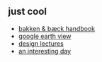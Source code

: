 ## just cool
- [bakken & bæck handbook](https://handbook.bakkenbaeck.com)
- [google earth view](https://earthview.withgoogle.com)
- [design lectures](http://designlectur.es)
- [an interesting day](https://2016.aninterestingday.com)
